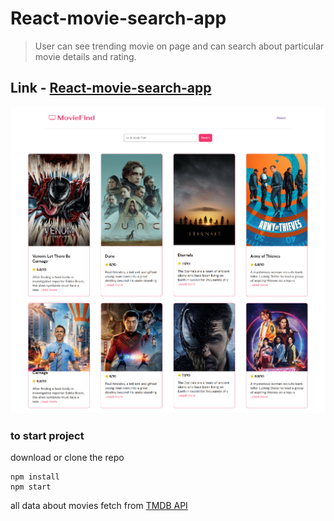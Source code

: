 # React-movie-search-app

> User can see trending movie on page and can search about particular movie details and rating.

## Link - [React-movie-search-app](https://react-movie-search-app-rho.vercel.app/)

![home-page](/public/home-image.png)

### to start project

download or clone the repo

```
npm install
npm start
```

all data about movies fetch from [TMDB API](https://developers.themoviedb.org/3)
